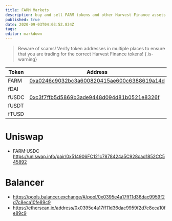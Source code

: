 ```yaml
---
title: FARM Markets
description: buy and sell FARM tokens and other Harvest Finance assets
published: true
date: 2020-09-03T04:03:52.834Z
tags: 
editor: markdown
---
```


> Beware of scams! Verify token addresses in multiple places to ensure that you are trading for the correct Harvest Finance tokens!
{.is-warning}


| Token | Address |
|-------|---------|
| FARM  | [0xa0246c9032bc3a600820415ae600c6388619a14d][es-farm] |
| fDAI  |  |
| fUSDC | [0xc3f7ffb5d5869b3ade9448d094d81b0521e8326f][es-fusdc]|
| fUSDT | | 
| fTUSD | |

# Uniswap

- FARM:USDC https://uniswap.info/pair/0x514906FC121c7878424a5C928cad1852CC545892

# Balancer

- https://pools.balancer.exchange/#/pool/0x0395e4a17ff11d36dac9959f2d7c8eca10fe89c9
- https://etherscan.io/address/0x0395e4a17ff11d36dac9959f2d7c8eca10fe89c9



[es-farm]: https://etherscan.io/token/0xa0246c9032bc3a600820415ae600c6388619a14d
[es-fusdc]: https://etherscan.io/token/0xc3f7ffb5d5869b3ade9448d094d81b0521e8326f